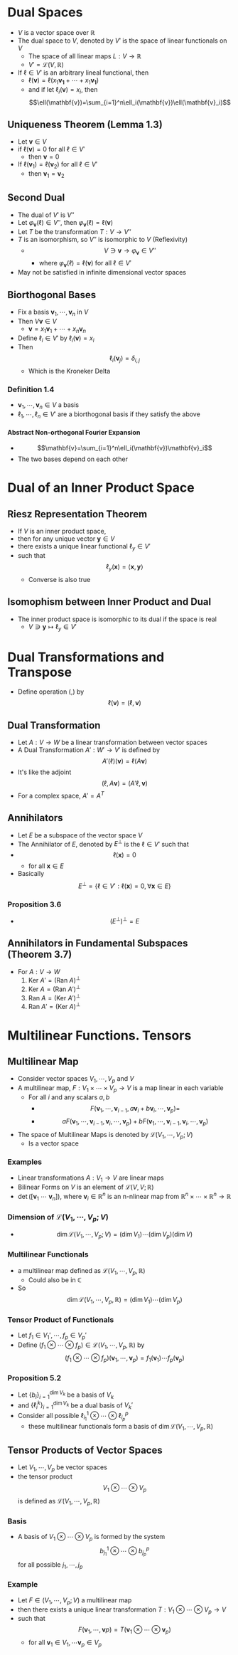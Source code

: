 # Dual Spaces
- $V$ is a vector space over $\mathbb{R}$
- The dual space to $V$, denoted by $V'$ is the space of linear functionals on $V$
	- The space of all linear maps $L:V\rightarrow\mathbb{R}$
	- $V'=\mathcal{L}(V,\mathbb{R})$
- If $\ell\in V'$ is an arbitrary lineal functional, then 
	- $\ell(\mathbf{v}) = \ell(x_1\mathbf{v_1}+\cdots+x_1\mathbf{v_1})$
	- and if let $\ell_i(\mathbf{v})=x_i$, then $$\ell(\mathbf{v})=\sum_{i=1}^n\ell_i(\mathbf{v})\ell(\mathbf{v}_i)$$

## Uniqueness Theorem (Lemma 1.3)
- Let $\mathbf{v}\in V$ 
- if $\ell(\mathbf{v})=0$ for all $\ell\in V'$
	- then $\mathbf{v}=0$
- If $\ell(\mathbf{v}_1)=\ell(\mathbf{v}_2)$ for all $\ell\in V'$
	- then $\mathbf{v}_1=\mathbf{v}_2$

## Second Dual
- The dual of $V'$ is $V''$
- Let $\varphi_{\mathbf{v}}(\ell)\in V''$, then $\varphi_{\mathbf{v}}(\ell)=\ell(\mathbf{v})$
- Let $T$ be the transformation $T:V\rightarrow V''$
- $T$ is an isomorphism, so $V''$ is isomorphic to $V$  (Reflexivity)
	- $$V\ni\mathbf{v}\rightarrow\varphi_\mathbf{v}\in V''$$
		- where $\varphi_\mathbf{v}(\ell)=\ell(\mathbf{v})$ for all $\ell\in V'$
- May not be satisfied in infinite dimensional vector spaces

## Biorthogonal Bases
- Fix a basis $\mathbf{v}_1,\cdots,\mathbf{v}_n$ in $V$
- Then $V\mathbf{v}\in V$
	- $\mathbf{v}=x_1\mathbf{v}_1+\cdots+x_n\mathbf{v}_n$ 
- Define $\ell_i\in V'$ by $\ell_i(\mathbf{v})=x_i$
- Then $$\ell_i(\mathbf{v}_j)=\delta_{i,j}$$
	- Which is the Kroneker Delta


### Definition 1.4
- $\mathbf{v}_1,\cdots,\mathbf{v}_n\in V$ a basis
- $\ell_1,\cdots,\ell_n\in V'$ are a biorthogonal basis if  they satisfy the above

#### Abstract Non-orthogonal Fourier Expansion
- $$\mathbf{v}=\sum_{i=1}^n\ell_i(\mathbf{v})\mathbf{v}_i$$
- The two bases depend on each other

# Dual of an Inner Product Space
## Riesz Representation Theorem
- If $V$ is an inner product space, 
- then for any unique vector $\mathbf{y}\in V$
- there exists a unique linear functional $\ell_y\in V'$
- such that $$\ell_y(\mathbf{x})=\langle\mathbf{x},\mathbf{y}\rangle$$
	- Converse is also true

## Isomophism between Inner Product and Dual
- The inner product space is isomorphic to its dual if the space is real
	- $V\ni\mathbf{y}\mapsto\ell_y\in V'$

# Dual Transformations and Transpose
- Define operation $(,)$ by $$\ell(\mathbf{v}) = (\ell,\mathbf{v})$$

## Dual Transformation
- Let $A:V\rightarrow W$ be a linear transformation between vector spaces
- A Dual Transformation $A':W'\rightarrow V'$ is defined by $$A'(\ell)(\mathbf{v})=\ell(A\mathbf{v})$$
- It's like the adjoint $$(\ell,A\mathbf{v})=(A'\ell,\mathbf{v})$$
- For a complex space, $A'=A^T$

## Annihilators
- Let $E$ be a subspace of the vector space $V$
- The Annihilator of $E$, denoted by $E^\perp$ is the $\ell\in V'$ such that 
- $$\ell(\mathbf{x})=0$$
	- for all $\mathbf{x}\in E$
- Basically $$E^\perp = \{\ell\in V' : \ell(\mathbf{x})=0, \forall\mathbf{x}\in E\}$$

### Proposition 3.6
- $$(E^\perp)^\perp = E$$

## Annihilators in Fundamental Subspaces (Theorem 3.7)
- For $A:V\rightarrow W$
	1. $\text{Ker }A' = (\text{Ran }A)^\perp$
	2. $\text{Ker }A = (\text{Ran }A')^\perp$
	3. $\text{Ran }A = (\text{Ker }A')^\perp$
	4. $\text{Ran }A' = (\text{Ker }A)^\perp$


# Multilinear Functions. Tensors
## Multilinear Map
- Consider vector spaces $V_1,\cdots,V_p$ and $V$
- A multilinear map, $F:V_1\times\cdots\times V_p\rightarrow V$ is a map linear in each variable
	- For all $i$ and any scalars $a,b$
		- $$F(\mathbf{v}_1,\cdots,\mathbf{v}_{i-1},a\mathbf{v}_i+b\mathbf{v}_i,\cdots,\mathbf{v}_p)=$$
		- $$aF(\mathbf{v}_1,\cdots,\mathbf{v}_{i-1},\mathbf{v}_i,\cdots,\mathbf{v}_p)+bF(\mathbf{v}_1,\cdots,\mathbf{v}_{i-1},\mathbf{v}_i,\cdots,\mathbf{v}_p)$$
- The space of Multilinear Maps is denoted by $\mathcal{L}(V_1,\cdots,V_p; V)$
	- Is a vector space

### Examples
- Linear transformations $A:V_1\rightarrow V$ are linear maps
- Bilinear Forms on $V$ is an element of $\mathcal{L}(V,V;\mathbb{R})$
- $\det([\mathbf{v}_1~\cdots~\mathbf{v}_n])$, where $\mathbf{v}_i\in\mathbb{R}^n$ is an n-nlinear map from $\mathbb{R}^n\times\cdots\times\mathbb{R}^n\rightarrow\mathbb{R}$

### Dimension of $\mathcal{L}(V_1,\cdots,V_p; V)$
- $$\dim{\mathcal{L}(V_1,\cdots,V_p; V)} = (\dim V_1)\cdots(\dim V_p)(\dim V)$$

### Multilinear Functionals
- a multilinear map defined as $\mathcal{L}(V_1,\cdots,V_p,\mathbb{R})$
	- Could also be in $\mathbb{C}$
- So $$\dim \mathcal{L}(V_1,\cdots,V_p,\mathbb{R}) = (\dim V_1)\cdots(\dim V_p)$$

### Tensor Product of Functionals
- Let $f_1\in V_1',\cdots,f_p\in V_p'$
- Define $(f_1 \otimes\cdots \otimes f_p)\in \mathcal{L}(V_1,\cdots,V_p,\mathbb{R})$ by $$(f_1 \otimes\cdots \otimes f_p)(\mathbf{v}_1,\cdots,\mathbf{v}_p) = f_1(\mathbf{v}_1)\cdots f_p(\mathbf{v}_p)$$

### Proposition 5.2
- Let $\{b_i\}_{i=1}^{\dim V_k}$ be a basis of $V_k$
- and $\{\ell_i^k\}_{i=1}^{\dim V_k}$ be a dual basis of $V_k'$
- Consider all possible $\ell_{i_1}^1 \otimes \cdots \otimes \ell_{i_p}^p$
	- these multilinear functionals form a basis of $\dim \mathcal{L}(V_1,\cdots,V_p,\mathbb{R})$


## Tensor Products of Vector Spaces
* Let $V_1,\cdots,V_p$ be vector spaces
* the tensor product $$V_1\otimes \cdots \otimes V_p$$ is defined as $\mathcal{L}(V_1,\cdots,V_p,\mathbb{R})$

### Basis
* A basis of $V_1\otimes \cdots \otimes V_p$ is formed by the system $$b_{j_1}^1\otimes\cdots\otimes b_{j_p}^p$$ for all possible $j_1,\cdots,j_p$

### Example
* Let $F\in\mathcal(V_1,\cdots,V_p;V)$ a multilinear map
* then there exists a unique linear transformation $T:V_1\otimes\cdots\otimes V_p\rightarrow V$ 
* such that $$F(\mathbf{v}_1,\cdots,\mathbf{v}p)=T(\mathbf{v}_1\otimes\cdots\otimes\mathbf{v}_p)$$
	* for all $\mathbf{v}_1\in V_1, \cdots \mathbf{v}_p \in V_p$